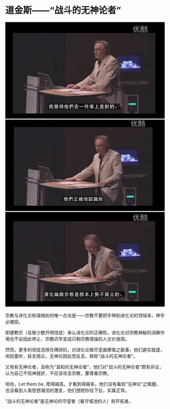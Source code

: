 # 道金斯——“战斗的无神论者”

<img src="8.20.1.jpg">

<img src="8.20.2.jpg">

<img src="8.20.3.jpg">

宗教与进化论和谐相处的唯一办法是——宗教不要把手伸到进化论的领域来，伸手必被捉。

即便教宗（及极少数开明信徒）承认进化论的正确性，进化论对宗教神秘的消解作用也不会因此停止，宗教迟早变成只剩宗教情操的人文价值观。

然而，更多的信徒选择负隅顽抗，对进化论极尽歪曲揶揄之能事，他们避实就虚，闲目塞听，妖言惑众，无神论因此而反击，故称“战斗的无神论者”。

又有些无神论者，且称为“温和的无神论者”，他们对“战斗的无神论者”颇有非议，认为自己不信神就好，不应该攻击宗教，要尊重宗教。

哈哈，Let them be, 爬得越高，才看到得越多。他们没有看到“无神论”之精髓，也没看到人类思想潮流的激变，他们想把你往下拉，实属正常。

“战斗的无神论者”是无神论的守望者（看守城池的人）和开拓者。